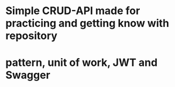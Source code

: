 # Simple CRUD-API made for practicing and getting know with repository 
# pattern, unit of work, JWT and Swagger 
